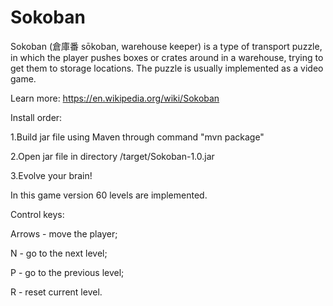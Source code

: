 # Sokoban

Sokoban (倉庫番 sōkoban, warehouse keeper) is a type of transport puzzle, in which the player pushes boxes or crates around in a warehouse, trying to get them to storage locations. The puzzle is usually implemented as a video game.

Learn more: https://en.wikipedia.org/wiki/Sokoban

Install order:

1.Build jar file using Maven through command "mvn package"

2.Open jar file in directory /target/Sokoban-1.0.jar

3.Evolve your brain!

In this game version 60 levels are implemented.

Сontrol keys:

Arrows - move the player;

N - go to the next level;

P - go to the previous level;

R - reset current level.
